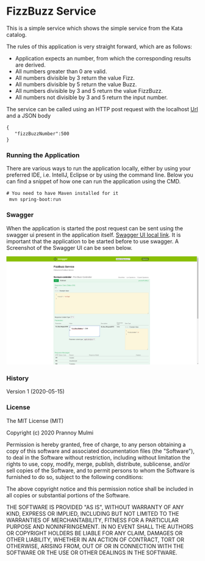 # FizzBuzz Service
 This is a simple service which shows the simple service from the Kata catalog. 
 
 The rules of this application is very straight forward, which are as follows:
 
 * Application expects an number, from which the corresponding results are derived. 
 * All numbers greater than 0 are valid.
 * All numbers divisible by 3 return the value Fizz.
 * All numbers divisible by 5 return the value Buzz.
 * All numbers divisible by 3 and 5 return the value FizzBuzz.
 * All numbers not divisible by 3 and 5 return the input number.
 
 The service can be called using an HTTP post request with the localhost [Url](localhost:9012/fizzbuzz) and a JSON body
 ```
{
	"fizzBuzzNumber":500
}

 ```
 ### Running the Application
 There are various ways to run the application locally, either by using your preferred IDE, i.e. IntellJ, Eclipse or by using
 the command line. Below you can find a snippet of how one can run the application using the CMD.
 
   ```
   # You need to have Maven installed for it 
    mvn spring-boot:run
```
 
 ### Swagger
 When the application is started the post request can be sent using the swagger ui present in the application itself. 
 [Swagger UI local link](http://localhost:9012/swagger-ui.html). It is important that the application to be started before to use
 swagger. A Screenshot of the Swagger UI can be seen below.
  
 ![Swagger UI for the Rest API](./swagger.PNG)
 
 ### History
 Version 1 (2020-05-15)
 
 ### License
 The MIT License (MIT)
 
 Copyright (c) 2020 Prannoy Mulmi
 
 Permission is hereby granted, free of charge, to any person obtaining a copy of this software and associated documentation files (the "Software"), to deal in the Software without restriction, including without limitation the rights to use, copy, modify, merge, publish, distribute, sublicense, and/or sell copies of the Software, and to permit persons to whom the Software is furnished to do so, subject to the following conditions:
 
 The above copyright notice and this permission notice shall be included in all copies or substantial portions of the Software.
 
 THE SOFTWARE IS PROVIDED "AS IS", WITHOUT WARRANTY OF ANY KIND, EXPRESS OR IMPLIED, INCLUDING BUT NOT LIMITED TO THE WARRANTIES OF MERCHANTABILITY, FITNESS FOR A PARTICULAR PURPOSE AND NONINFRINGEMENT. IN NO EVENT SHALL THE AUTHORS OR COPYRIGHT HOLDERS BE LIABLE FOR ANY CLAIM, DAMAGES OR OTHER LIABILITY, WHETHER IN AN ACTION OF CONTRACT, TORT OR OTHERWISE, ARISING FROM, OUT OF OR IN CONNECTION WITH THE SOFTWARE OR THE USE OR OTHER DEALINGS IN THE SOFTWARE.